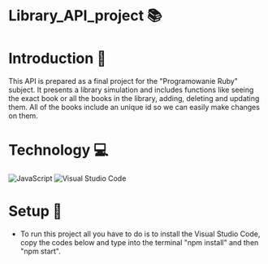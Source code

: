 # Library_API_project 📚

# Introduction 📖
This API is prepared as a final project for the "Programowanie Ruby" subject. 
It presents a library simulation and includes functions like seeing the exact book or all the books in the library, adding, deleting and updating them.
All of the books include an unique id so we can easily make changes on them.

# Technology 💻
![JavaScript](https://img.shields.io/badge/javascript-%23323330.svg?style=for-the-badge&logo=javascript&logoColor=%23F7DF1E)
![Visual Studio Code](https://img.shields.io/badge/Visual%20Studio%20Code-0078d7.svg?style=for-the-badge&logo=visual-studio-code&logoColor=white)

# Setup 📃
- To run this project all you have to do is to install the Visual Studio Code, copy the codes below and type into the terminal "npm install" and then "npm start".
